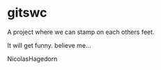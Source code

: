 # gitswc
A project where we can stamp on each others feet.

It will get funny. believe me...

NicolasHagedorn


